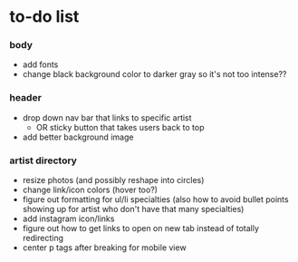# to-do list #

### body ###
- add fonts
- change black background color to darker gray so it's not too intense??

### header ###
- drop down nav bar that links to specific artist
    - OR sticky button that takes users back to top
- add better background image

### artist directory ###
- resize photos (and possibly reshape into circles)
- change link/icon colors (hover too?)
- figure out formatting for ul/li specialties (also how to avoid bullet points showing up for artist who don't have that many specialties)
- add instagram icon/links
- figure out how to get links to open on new tab instead of totally redirecting
- center p tags after breaking for mobile view